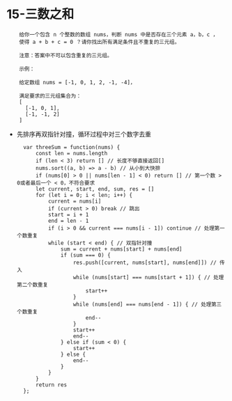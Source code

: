 # 15-三数之和 #

        给你一个包含 n 个整数的数组 nums，判断 nums 中是否存在三个元素 a，b，c ，
        使得 a + b + c = 0 ？请你找出所有满足条件且不重复的三元组。

        注意：答案中不可以包含重复的三元组。

        示例：

        给定数组 nums = [-1, 0, 1, 2, -1, -4]，

        满足要求的三元组集合为：
        [
          [-1, 0, 1],
          [-1, -1, 2]
        ]


- 先排序再双指针对撞，循环过程中对三个数字去重

        var threeSum = function(nums) {
            const len = nums.length
            if (len < 3) return [] // 长度不够直接返回[]
            nums.sort((a, b) => a - b) // 从小到大快排
            if (nums[0] > 0 || nums[len - 1] < 0) return [] // 第一个数 > 0或者最后一个 < 0，不符合要求
            let current, start, end, sum, res = []
            for (let i = 0; i < len; i++) {
                current = nums[i]
                if (current > 0) break // 跳出
                start = i + 1
                end = len - 1
                if (i > 0 && current === nums[i - 1]) continue // 处理第一个数重复
                while (start < end) { // 双指针对撞
                    sum = current + nums[start] + nums[end]
                    if (sum === 0) {
                        res.push([current, nums[start], nums[end]]) // 传入
                        while (nums[start] === nums[start + 1]) { // 处理第二个数重复
                            start++
                        }
                        while (nums[end] === nums[end - 1]) { // 处理第三个数重复
                            end--
                        }
                        start++
                        end--
                    } else if (sum < 0) {
                        start++
                    } else {
                        end--
                    }
                }
            }
            return res
        };
